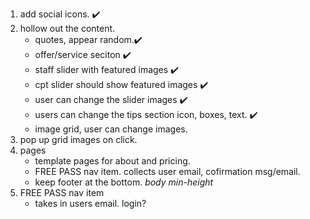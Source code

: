 1. add social icons. ✔️
2. hollow out the content.
    - quotes, appear random.✔️
    - offer/service seciton ✔️
    - staff slider with featured images ✔️
    - cpt slider should show featured images ✔️
    - user can change the slider images ✔️
    - users can change the tips section icon, boxes, text. ✔️
    - image grid, user can change images.
3. pop up grid images on click.
4. pages
   - template pages for about and pricing.
   - FREE PASS nav item. collects user email, cofirmation msg/email.
   - keep footer at the bottom. *body min-height*
5. FREE PASS nav item
   - takes in users email. login?